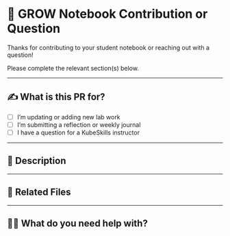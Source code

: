 # 🧠 GROW Notebook Contribution or Question

Thanks for contributing to your student notebook or reaching out with a question!

Please complete the relevant section(s) below.

---

## ✍️ What is this PR for?

- [ ] I’m updating or adding new lab work
- [ ] I’m submitting a reflection or weekly journal
- [ ] I have a question for a KubeSkills instructor

---

## 📝 Description

<!-- Describe your change or question in detail. If it's a question, explain what you tried and what you're stuck on. -->

---

## 📎 Related Files

<!-- List any YAML, Markdown, or scripts you’re referencing in your notebook -->

---

## 🙋‍♂️ What do you need help with?

<!-- Optional if submitting a question -->
